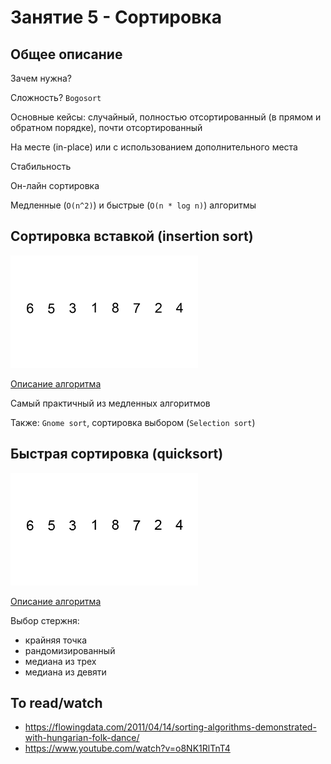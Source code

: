 # Занятие 5 - Сортировка

## Общее описание

Зачем нужна?

Сложность? `Bogosort`

Основные кейсы: случайный, полностью отсортированный (в прямом и обратном порядке), почти отсортированный

На месте (in-place) или с использованием дополнительного места

Стабильность

Он-лайн сортировка

Медленные (`O(n^2)`) и быстрые (`O(n * log n)`) алгоритмы


## Сортировка вставкой (insertion sort)

![](img/insertion-sort-example.gif)

[Описание алгоритма](https://ru.wikipedia.org/wiki/%D0%A1%D0%BE%D1%80%D1%82%D0%B8%D1%80%D0%BE%D0%B2%D0%BA%D0%B0_%D0%B2%D1%81%D1%82%D0%B0%D0%B2%D0%BA%D0%B0%D0%BC%D0%B8)

Самый практичный из медленных алгоритмов

Также: `Gnome sort`, сортировка выбором (`Selection sort`)


## Быстрая сортировка (quicksort)

![](img/quicksort-example.gif)

[Описание алгоритма](https://ru.wikipedia.org/wiki/Быстрая_сортировка)

Выбор стержня:

- крайняя точка
- рандомизированный
- медиана из трех
- медиана из девяти


## To read/watch

- https://flowingdata.com/2011/04/14/sorting-algorithms-demonstrated-with-hungarian-folk-dance/
- https://www.youtube.com/watch?v=o8NK1RlTnT4
